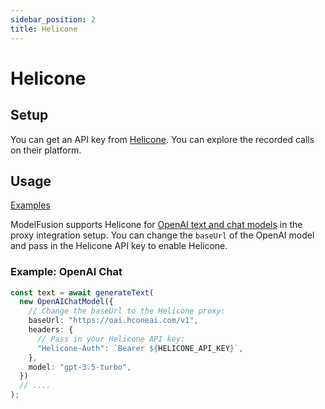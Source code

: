 ```yaml
---
sidebar_position: 2
title: Helicone
---
```


# Helicone

## Setup

You can get an API key from [Helicone](https://www.helicone.ai/).
You can explore the recorded calls on their platform.

## Usage

[Examples](https://github.com/lgrammel/modelfusion/tree/main/examples/basic/src/observability/helicone/)

ModelFusion supports Helicone for [OpenAI text and chat models](/integration/model-provider/openai) in the proxy integration setup.
You can change the `baseUrl` of the OpenAI model and pass in the Helicone API key to enable Helicone.

### Example: OpenAI Chat

```ts
const text = await generateText(
  new OpenAIChatModel({
    // Change the baseUrl to the Helicone proxy:
    baseUrl: "https://oai.hconeai.com/v1",
    headers: {
      // Pass in your Helicone API key:
      "Helicone-Auth": `Bearer ${HELICONE_API_KEY}`,
    },
    model: "gpt-3.5-turbo",
  })
  // ....
);
```
